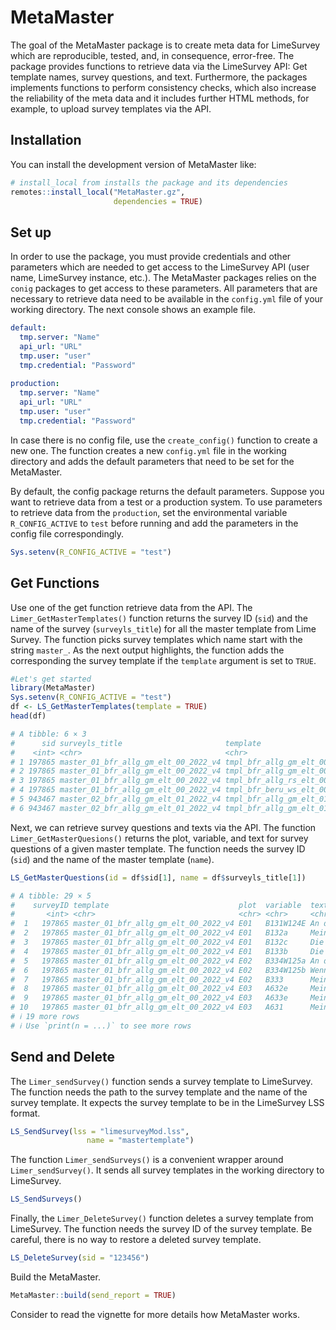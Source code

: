 
<!-- README.md is generated from README.Rmd. Please edit that file -->

# MetaMaster

<!-- badges: start -->

<!-- badges: end -->

The goal of the MetaMaster package is to create meta data for LimeSurvey
which are reproducible, tested, and, in consequence, error-free. The
package provides functions to retrieve data via the LimeSurvey API: Get
template names, survey questions, and text. Furthermore, the packages
implements functions to perform consistency checks, which also increase
the reliability of the meta data and it includes further HTML methods,
for example, to upload survey templates via the API.

## Installation

You can install the development version of MetaMaster like:

``` r
# install_local from installs the package and its dependencies
remotes::install_local("MetaMaster.gz",
                       dependencies = TRUE)
```

## Set up

In order to use the package, you must provide credentials and other
parameters which are needed to get access to the LimeSurvey API (user
name, LimeSurvey instance, etc.). The MetaMaster packages relies on the
`conig` packages to get access to these parameters. All parameters that
are necessary to retrieve data need to be available in the `config.yml`
file of your working directory. The next console shows an example file.

``` yaml
default:
  tmp.server: "Name"
  api_url: "URL"
  tmp.user: "user"
  tmp.credential: "Password"
  
production:
  tmp.server: "Name"
  api_url: "URL"
  tmp.user: "user"
  tmp.credential: "Password"
```

In case there is no config file, use the `create_config()` function to
create a new one. The function creates a new `config.yml` file in the
working directory and adds the default parameters that need to be set
for the MetaMaster.

By default, the config package returns the default parameters. Suppose
you want to retrieve data from a test or a production system. To use
parameters to retrieve data from the `production`, set the environmental
variable `R_CONFIG_ACTIVE` to `test` before running and add the
parameters in the config file correspondingly.

``` r
Sys.setenv(R_CONFIG_ACTIVE = "test")
```

## Get Functions

Use one of the get function retrieve data from the API. The
`Limer_GetMasterTemplates()` function returns the survey ID (`sid`) and
the name of the survey (`surveyls_title`) for all the master template
from Lime Survey. The function picks survey templates which name start
with the string `master_`. As the next output highlights, the function
adds the corresponding the survey template if the `template` argument is
set to `TRUE`.

``` r
#Let's get started
library(MetaMaster)
Sys.setenv(R_CONFIG_ACTIVE = "test")
df <- LS_GetMasterTemplates(template = TRUE)
head(df)

# A tibble: 6 × 3
#      sid surveyls_title                       template                       
#    <int> <chr>                                <chr>                          
# 1 197865 master_01_bfr_allg_gm_elt_00_2022_v4 tmpl_bfr_allg_gm_elt_00_2022_p1
# 2 197865 master_01_bfr_allg_gm_elt_00_2022_v4 tmpl_bfr_allg_gm_elt_00_2022_p3
# 3 197865 master_01_bfr_allg_gm_elt_00_2022_v4 tmpl_bfr_allg_rs_elt_00_2022_p1
# 4 197865 master_01_bfr_allg_gm_elt_00_2022_v4 tmpl_bfr_beru_ws_elt_00_2022_p1
# 5 943467 master_02_bfr_allg_gm_elt_01_2022_v4 tmpl_bfr_allg_gm_elt_01_2022_p2
# 6 943467 master_02_bfr_allg_gm_elt_01_2022_v4 tmpl_bfr_allg_gm_elt_01_2022_p4
```

Next, we can retrieve survey questions and texts via the API. The
function `Limer_GetMasterQuesions()` returns the plot, variable, and
text for survey questions of a given master template. The function needs
the survey ID (`sid`) and the name of the master template (`name`).

``` r
LS_GetMasterQuestions(id = df$sid[1], name = df$surveyls_title[1])

# A tibble: 29 × 5
#    surveyID template                             plot  variable  text                   
#       <int> <chr>                                <chr> <chr>     <chr>                  
#  1   197865 master_01_bfr_allg_gm_elt_00_2022_v4 E01   B131W124E An dieser Schule herrs…
#  2   197865 master_01_bfr_allg_gm_elt_00_2022_v4 E01   B132a     Mein Sohn/meine Tochte…
#  3   197865 master_01_bfr_allg_gm_elt_00_2022_v4 E01   B132c     Die Räume der Schule b…
#  4   197865 master_01_bfr_allg_gm_elt_00_2022_v4 E01   B133b     Die Schule ist ein sic…
#  5   197865 master_01_bfr_allg_gm_elt_00_2022_v4 E02   B334W125a An dieser Schule wird …
#  6   197865 master_01_bfr_allg_gm_elt_00_2022_v4 E02   B334W125b Wenn es Konflikte gibt…
#  7   197865 master_01_bfr_allg_gm_elt_00_2022_v4 E02   B333      Mein Sohn/meine Tochte…
#  8   197865 master_01_bfr_allg_gm_elt_00_2022_v4 E03   A632e     Mein Sohn/meine Tochte…
#  9   197865 master_01_bfr_allg_gm_elt_00_2022_v4 E03   A633e     Mein Sohn/meine Tochte…
# 10   197865 master_01_bfr_allg_gm_elt_00_2022_v4 E03   A631      Mein Sohn/meine Tochte…
# ℹ 19 more rows
# ℹ Use `print(n = ...)` to see more rows
```

## Send and Delete

The `Limer_sendSurvey()` function sends a survey template to LimeSurvey.
The function needs the path to the survey template and the name of the
survey template. It expects the survey template to be in the LimeSurvey
LSS format.

``` r
LS_SendSurvey(lss = "limesurveyMod.lss",
                 name = "mastertemplate")
```

The function `Limer_sendSurveys()` is a convenient wrapper around
`Limer_sendSurvey()`. It sends all survey templates in the working
directory to LimeSurvey.

``` r
LS_SendSurveys()
```

Finally, the `Limer_DeleteSurvey()` function deletes a survey template
from LimeSurvey. The function needs the survey ID of the survey
template. Be careful, there is no way to restore a deleted survey
template.

``` r
LS_DeleteSurvey(sid = "123456")
```

Build the MetaMaster.

``` r
MetaMaster::build(send_report = TRUE)
```

Consider to read the vignette for more details how MetaMaster works.
